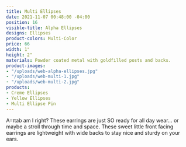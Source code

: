 ```yaml
---
title: Multi Ellipses
date: 2021-11-07 00:48:00 -04:00
position: 16
visible-title: Alpha Ellipses
designs: Ellipses
product-colors: Multi-Color
price: 66
width: 1"
height: 2"
materials: Powder coated metal with goldfilled posts and backs.
product-images:
- "/uploads/web-alpha-ellipses.jpg"
- "/uploads/web-multi-1.jpg"
- "/uploads/web-multi-2.jpg"
products:
- Creme Ellipses
- Yellow Ellipses
- Multi Ellipse Pin
---
```


A=πab am I right? These earrings are just SO ready for all day wear... or maybe a stroll through time and space. These sweet little front facing earrings are lightweight with wide backs to stay nice and sturdy on your ears. 